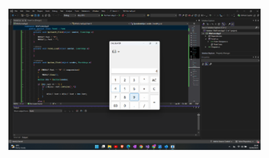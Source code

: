 ![simple_calculator](https://github.com/cjayahansa/Simple-Calculator/blob/main/Screenshot%202025-06-18%20194813.png?raw=true)
